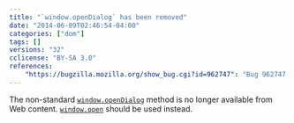 ```yaml
---
title: "`window.openDialog` has been removed"
date: "2014-06-09T02:46:54-04:00"
categories: ["dom"]
tags: []
versions: "32"
cclicense: "BY-SA 3.0"
references:
    "https://bugzilla.mozilla.org/show_bug.cgi?id=962747": "Bug 962747 – Hide Window.openDialog from content"
---
```

The non-standard [`window.openDialog`](https://developer.mozilla.org/en-US/docs/Web/API/window.openDialog) method is no longer available from Web content. [`window.open`](https://developer.mozilla.org/en-US/docs/Web/API/window.open) should be used instead.
